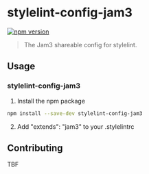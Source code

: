 # stylelint-config-jam3

[![npm version](https://badge.fury.io/js/stylelint-config-jam3.svg)](http://badge.fury.io/js/stylelint-config-jam3)

> The Jam3 shareable config for stylelint.

## Usage

### stylelint-config-jam3

1.  Install the npm package

```bash
npm install --save-dev stylelint-config-jam3
```

2.  Add "extends": "jam3" to your .stylelintrc

## Contributing

TBF
